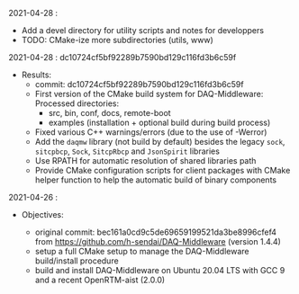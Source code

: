 2021-04-28 :

- Add a devel directory for utility scripts and notes for developpers
- TODO: CMake-ize more subdirectories (utils, www)

2021-04-28 : dc10724cf5bf92289b7590bd129c116fd3b6c59f

- Results:
  - commit: dc10724cf5bf92289b7590bd129c116fd3b6c59f
  - First version of the CMake build system for DAQ-Middleware:
    Processed directories: 
    - src, bin, conf, docs, remote-boot
    - examples (installation + optional build during build process)  
  - Fixed various C++ warnings/errors (due to the use of -Werror)
  - Add the ``daqmw`` library (not build by default) besides the legacy `sock`, `sitcpbcp`,
    `Sock`, `SitcpRbcp` and `JsonSpirit` libraries
  - Use RPATH for automatic resolution of shared libraries path
  - Provide CMake configuration scripts for client packages with
    CMake helper function to help the automatic build of binary components

2021-04-26 : 

- Objectives:
 
  - original commit: bec161a0cd9c5de69659199521da3be8996cfef4
    from https://github.com/h-sendai/DAQ-Middleware (version 1.4.4)
  - setup a full CMake setup to manage the DAQ-Middleware build/install procedure
  - build and install DAQ-Middleware on Ubuntu 20.04 LTS with GCC 9 and
    a recent OpenRTM-aist (2.0.0)
